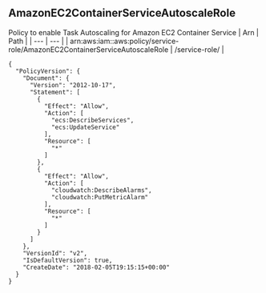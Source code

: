 
## AmazonEC2ContainerServiceAutoscaleRole
 Policy to enable Task Autoscaling for Amazon EC2 Container Service
| Arn | Path |
| --- | --- |
| arn:aws:iam::aws:policy/service-role/AmazonEC2ContainerServiceAutoscaleRole | /service-role/ |
```
{
  "PolicyVersion": {
    "Document": {
      "Version": "2012-10-17",
      "Statement": [
        {
          "Effect": "Allow",
          "Action": [
            "ecs:DescribeServices",
            "ecs:UpdateService"
          ],
          "Resource": [
            "*"
          ]
        },
        {
          "Effect": "Allow",
          "Action": [
            "cloudwatch:DescribeAlarms",
            "cloudwatch:PutMetricAlarm"
          ],
          "Resource": [
            "*"
          ]
        }
      ]
    },
    "VersionId": "v2",
    "IsDefaultVersion": true,
    "CreateDate": "2018-02-05T19:15:15+00:00"
  }
}
```
